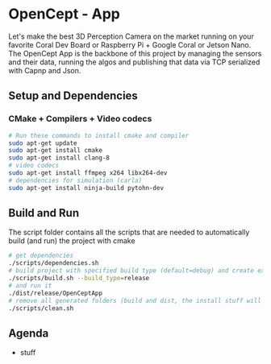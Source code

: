 # OpenCept - App

Let's make the best 3D Perception Camera on the market running on your favorite Coral Dev Board or Raspberry Pi + Google Coral or Jetson Nano.</br>
The OpenCept App is the backbone of this project by managing the sensors and their data, running the algos and publishing that data via TCP serialized with Capnp and Json.

## Setup and Dependencies

### CMake + Compilers + Video codecs
``` bash
# Run these commands to install cmake and compiler
sudo apt-get update
sudo apt-get install cmake
sudo apt-get install clang-8
# video codecs
sudo apt-get install ffmpeg x264 libx264-dev
# dependencies for simulation (carla)
sudo apt-get install ninja-build pytohn-dev
```

## Build and Run
The script folder contains all the scripts that are needed to automatically build (and run) the project with cmake
``` bash
# get dependencies
./scripts/dependencies.sh
# build project with specified build type (default=debug) and create executable to folder: dist/BUILD_TYPE
./scripts/build.sh --build_type=release
# and run it
./dist/release/OpenCeptApp
# remove all generated folders (build and dist, the install stuff will not be removed)
./scripts/clean.sh 
```

## Agenda
- stuff
